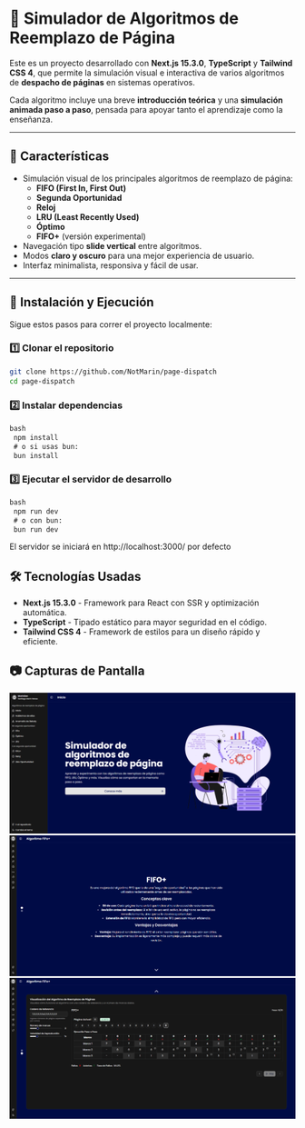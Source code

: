 # 🧠 Simulador de Algoritmos de Reemplazo de Página

Este es un proyecto desarrollado con **Next.js 15.3.0**, **TypeScript** y **Tailwind CSS 4**, que permite la simulación visual e interactiva de varios algoritmos de **despacho de páginas** en sistemas operativos.

Cada algoritmo incluye una breve **introducción teórica** y una **simulación animada paso a paso**, pensada para apoyar tanto el aprendizaje como la enseñanza.

---

## 📌 Características

- Simulación visual de los principales algoritmos de reemplazo de página:
  - **FIFO (First In, First Out)**
  - **Segunda Oportunidad**
  - **Reloj**
  - **LRU (Least Recently Used)**
  - **Óptimo**
  - **FIFO+** (versión experimental)
- Navegación tipo **slide vertical** entre algoritmos.
- Modos **claro y oscuro** para una mejor experiencia de usuario.
- Interfaz minimalista, responsiva y fácil de usar.

---

## 🚀 Instalación y Ejecución

Sigue estos pasos para correr el proyecto localmente:

### 1️⃣ Clonar el repositorio

```bash
git clone https://github.com/NotMarin/page-dispatch
cd page-dispatch
```

### 2️⃣ Instalar dependencias

```
bash
 npm install
 # o si usas bun:
 bun install
```

### 3️⃣ Ejecutar el servidor de desarrollo

```
bash
 npm run dev
 # o con bun:
 bun run dev
```

El servidor se iniciará en http://localhost:3000/ por defecto

## 🛠️ Tecnologías Usadas

- **Next.js 15.3.0** - Framework para React con SSR y optimización automática.
- **TypeScript** - Tipado estático para mayor seguridad en el código.
- **Tailwind CSS 4** - Framework de estilos para un diseño rápido y eficiente.

## 📷 Capturas de Pantalla

![Página Inicial](public/assets/dashboard.png)
![Intro de Algoritmo](public/assets/intro.png)
![Simulaión de Algoritmo](public/assets/simulation.png)
